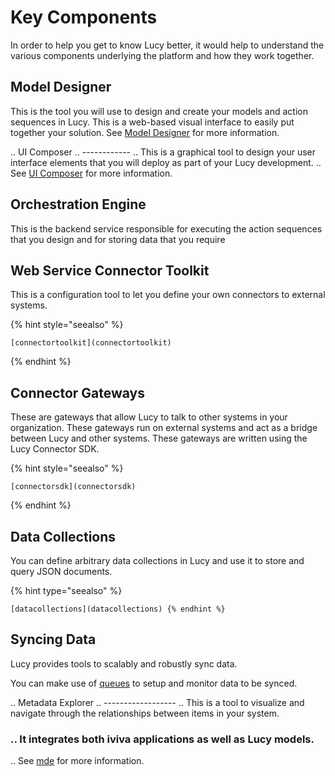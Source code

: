 


# Key Components
In order to help you get to know Lucy better, it would help to understand the various components underlying the platform and how they work together.

## Model Designer
This is the tool you will use to design and create your models and action sequences in Lucy. This is a web-based visual interface to easily put together your solution.
See [Model Designer](model-designer) for more information.

.. UI Composer
.. ------------
.. This is a graphical tool to design your user interface elements that you will deploy as part of your Lucy development.
.. See [UI Composer](uicomposer) for more information.

## Orchestration Engine
This is the backend service responsible for executing the action sequences that you design and for storing data that you require

## Web Service Connector Toolkit
This is a configuration tool to let you define your own connectors to external systems.

{% hint style="seealso" %}

    [connectortoolkit](connectortoolkit)

{% endhint %}

## Connector Gateways
These are gateways that allow Lucy to talk to other systems in your organization. These gateways run on external systems and act as a bridge between Lucy and other systems. These gateways are written using the Lucy Connector SDK.

{% hint style="seealso" %}

    [connectorsdk](connectorsdk)

{% endhint %}

## Data Collections
You can define arbitrary data collections in Lucy and use it to store and query JSON documents.

{% hint type="seealso" %}
    
    [datacollections](datacollections) {% endhint %}

## Syncing Data
Lucy provides tools to scalably and robustly sync data.

You can make use of [queues](queues) to setup and monitor data to be synced.

.. Metadata Explorer
.. ------------------
.. This is a tool to visualize and navigate through the relationships between items in your system.
### .. It integrates both iviva applications as well as Lucy models.
.. See [mde](mde) for more information.